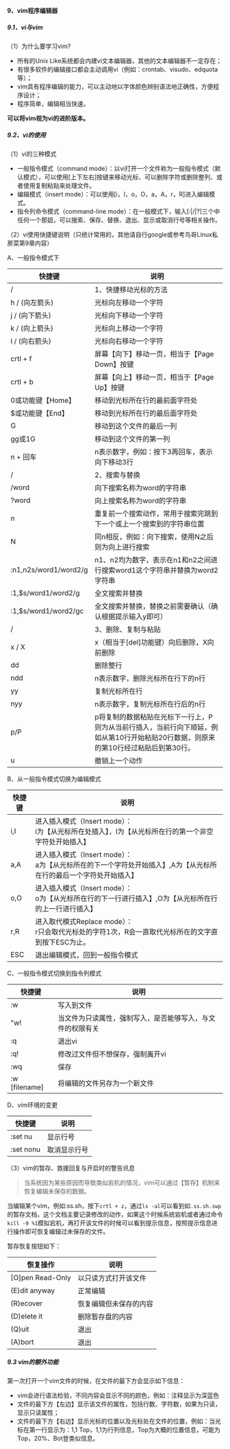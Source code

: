 #### 9、vim程序编辑器

##### 9.1、vi与vim

（1）为什么要学习vim?

* 所有的Unix Like系统都会内建vi文本编辑器，其他的文本编辑器不一定存在；
* 有很多软件的编辑接口都会主动调用vi（例如：crontab、visudo、edquota等）；
* vim具有程序编辑的能力，可以主动地以字体颜色辨别语法地正确性，方便程序设计；
* 程序简单，编辑相当快速。

**可以将vim视为vi的进阶版本。**

##### 9.2、vi的使用

（1）vi的三种模式

* 一般指令模式（command mode）：以vi打开一个文件称为一般指令模式（默认模式），可以使用[上下左右]按键来移动光标、可以删除字符或删除整列、或者使用复制粘贴来处理文件。
* 编辑模式（insert mode）：可以使用[i，I，o，O，a，A，r，R]进入编辑模式。
* 指令列命令模式（command-line mode）：在一般模式下，输入[:|/|?]三个中任何一个那妞，可以搜索、保存、替换、退出、显示或取消行号等相关操作。

（2）vi使用快捷键说明（只统计常用的，其他请自行google或参考鸟哥Linux私房菜第9章内容）

A、一般指令模式下

快捷键 | 说明
-- | --
/ | 1、快捷移动光标的方法
h / (向左箭头) | 光标向左移动一个字符
j / (向下箭头) | 光标向下移动一个字符
k / (向上箭头) | 光标向上移动一个字符
l / (向右箭头) | 光标向右移动一个字符
crtl + f | 屏幕【向下】移动一页，相当于【Page Down】按键
crtl + b | 屏幕【向上】移动一页，相当于【Page Up】按键
0或功能键【Home】 | 移动到光标所在行的最前面字符处
$或功能键【End】 | 移动到光标所在行的最后面字符处
G | 移动到这个文件的最后一列
gg或1G | 移动到这个文件的第一列
n + 回车 | n表示数字，例如：按下3再回车，表示向下移动3行
/ | 2、搜索与替换
/word | 向下搜索名称为word的字符串
?word | 向上搜索名称为word的字符串
n | 重复前一个搜索动作，常用于搜索完跳到下一个或上一个搜索到的字符串位置
N | 同n相反，例如：向下搜索，使用N之后则为向上进行搜索
:n1,n2s/word1/word2/g | n1、n2均为数字，表示在n1和n2之间进行搜索word1这个字符串并替换为word2字符串
:1,$s/word1/word2/g | 全文搜索并替换
:1,$s/word1/word2/gc | 全文搜索并替换，替换之前需要确认（确认根据提示输入y即可）
/ | 3、删除、复制与粘贴
x / X | x（相当于[del]功能键）向后删除，X向前删除
dd | 删除整行
ndd | n表示数字，删除光标所在行下的n行
yy | 复制光标所在行
nyy | n表示数字，复制光标所在行后的n行
p/P | p将复制的数据粘贴在光标下一行上，P则为从当前行插入，当前行向下顺延，例如从第10行开始粘贴20行数据，则原来的第10行经过粘贴后到第30行。
u | 撤销上一个动作

B、从一般指令模式切换为编辑模式

快捷键 | 说明
-- | --
i,I | 进入插入模式（Insert mode）：<br>i为【从光标所在处插入】，I为【从光标所在行的第一个非空字符处开始插入】
a,A | 进入插入模式（Insert mode）：<br> a为【从光标所在的下一个字符处开始插入】,A为【从光标所在行的最后一个字符处开始插入】
o,O | 进入插入模式（Insert mode）：<br> o为【从光标所在行的下一行进行插入】,O为【从光标所在行的上一行进行插入】
r,R | 进入取代模式Replace mode）：<br> r只会取代光标处的字符1次，R会一直取代光标所在的文字直到按下ESC为止。
ESC | 退出编辑模式，回到一般指令模式

C、一般指令模式切换到指令列模式

快捷键 | 说明
-- | --
:w | 写入到文件
"w! | 当文件为只读属性，强制写入，是否能够写入，与文件的权限有关
:q | 退出vi
:q! | 修改过文件但不想保存，强制离开vi
:wq | 保存
:w [filename] | 将编辑的文件另存为一个新文件

D、vim环境的变更

快捷键 | 说明
-- | --
:set nu | 显示行号
:set nonu | 取消显示行号

（3）vim的暂存、救援回复与开启时的警告讯息

> 当系统因为某些原因而导致类似宕机的情况，vim可以通过【暂存】机制来恢复编辑未保存的数据。

当编辑某个vim，例如:ss.sh，按下`crtl + z`，通过`ls -al`可以看到如`.ss.sh.swp`的暂存文档，这个文档主要记录修改的动作，如果这个时候系统宕机或者通过命令`kill -9 %1`模拟宕机，再打开该文件的时候可以看到提示信息，按照提示信息进行操作即可恢复编辑过未保存的文件。

暂存恢复按钮如下：

恢复操作 | 说明
-- | --
[O]pen Read-Only | 以只读方式打开该文件
(E)dit anyway | 正常编辑
(R)ecover | 恢复编辑但未保存的内容
(D)elete it | 删除暂存盘的内容
(Q)uit | 退出
(A)bort | 退出

##### 9.3 vim的额外功能

第一次打开一个vim文件的时候，在文件的最下方会显示如下信息：
* vim会进行语法检验，不同内容会显示不同的颜色，例如：注释显示为深蓝色
* 文件的最下方【左边】显示该文件的属性，包括行数、字符数，如果为只读，显示只读属性；
* 文件的最下方【右边】显示光标的位置以及光标处在文件的位置，例如：当光标在第一行显示为：1,1 Top，1,1为行列信息，Top为大概的位置信息，可能为Top，20%、Bot登类似信息。





